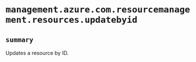 # `management.azure.com.resourcemanagement.resources.updatebyid`

## `summary`
Updates a resource by ID.


